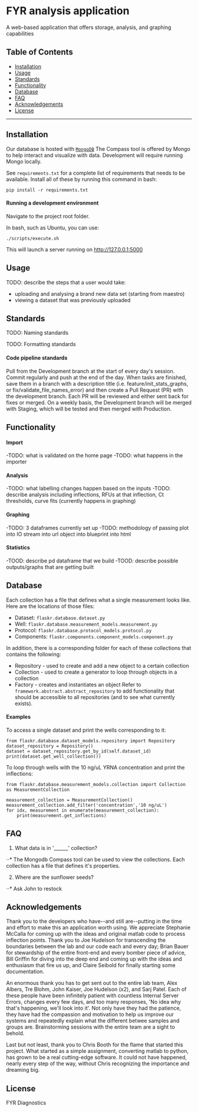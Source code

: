 # FYR analysis application
A web-based application that offers storage, analysis, and graphing capabilities

## Table of Contents

- [Installation](#installation)
- [Usage](#usage)
- [Standards](#standards)
- [Functionality](#functionality)
- [Database](#database)
- [FAQ](#faq)
- [Acknowledgements](#Acknowleddgements)
- [License](#license)

---

## Installation
Our database is hosted with <a href="https://www.mongodb.com/" target="_blank">`MongoDB`</a>
The Compass tool is offered by Mongo to help interact and visualize with data. 
Development will require running Mongo locally.

See `requirements.txt` for a complete list of requirements that needs to be available.
Install all of these by running this command in bash:
```
pip install -r requirements.txt
```

#### Running a development environment

Navigate to the project root folder.

In bash, such as Ubuntu, you can use:
```
./scripts/execute.sh
```
This will launch a server running on http://127.0.0.1:5000

## Usage

TODO: describe the steps that a user would take:
 - uploading and analysing a brand new data set (starting from maestro)
 - viewing a dataset that was previously uploaded


## Standards

TODO: Naming standards

TODO: Formatting standards

#### Code pipeline standards
Pull from the Development branch at the start of every day's session. Commit regularly and push
at the end of the day.
When tasks are finished, save them in a branch with a description title (i.e. feature/init_stats_graphs,
or fix/validate_file_names_error) and then create a Pull Request (PR) with the development branch.
Each PR will be reviewed and either sent back for fixes or merged. On a weekly basis, the Development
branch will be merged with Staging, which will be tested and then merged with Production. 


## Functionality

#### Import
-TODO: what is validated on the home page
-TODO: what happens in the importer

#### Analysis
-TODO: what labelling changes happen based on the inputs
-TODO: describe analysis including inflections, RFUs at that inflection, Ct thresholds, 
curve fits (currently happens in graphing)

#### Graphing
-TODO: 3 dataframes currently set up
-TODO: methodology of passing plot into IO stream into url object into blueprint into html

#### Statistics
-TOOD: describe pd dataframe that we build
-TOOD: describe possible outputs/graphs that are getting built


## Database

Each collection has a file that defines what a single measurement looks like. Here are the locations 
of those files: 
- Dataset: `flaskr.database.dataset.py`
- Well: `flaskr.database.measurement_models.measurement.py`
- Protocol: `flaskr.database.protocol_models.protocol.py`
- Components: `flaskr.components.component_models.component.py`

In addition, there is a corresponding folder for each of these collections that contains the following:
- Repository - used to create and add a new object to a certain collection
- Collection - used to create a generator to loop through objects in a collection
- Factory - creates and instantiates an object
Refer to `framework.abstract.abstract_repository` to add functionality that should be accessible to 
all repositories (and to see what currently exists).

#### Examples
To access a single dataset and print the wells corresponding to it: 
```
from flaskr.database.dataset_models.repository import Repository
dataset_repository = Repository()
dataset = dataset_repository.get_by_id(self.dataset_id)
print(dataset.get_well_collection())

```

To loop through wells with the 10 ng/uL YRNA concentration and print the inflections:
```
from flaskr.database.measurement_models.collection import Collection as MeasurementCollection

measurement_collection = MeasurementCollection()
measurement_collection.add_filter('concentration','10 ng/uL')
for idx, measurement in enumerate(measurement_collection):
    print(measurement.get_inflections)
```

## FAQ

1. What data is in '______' collection?

⋅⋅* The Mongodb Compass tool can be used to view the collections. Each collection has a file that
defines it's properties.

2. Where are the sunflower seeds?

⋅⋅* Ask John to restock



## Acknowledgements

Thank you to the developers who have--and still are--putting in the time and effort to make this 
an application worth using. We appreciate Stephanie McCalla for coming up with the ideas and original matlab code to 
process inflection points. Thank you to Joe Hudelson for transcending the boundaries between 
the lab and our code each and every day; Brian Bauer for stewardship of the entire front-end and every bomber piece 
of advice, Bill Griffin for diving into the deep end and coming up with the ideas and enthusiasm that fire us up, 
and Claire Seibold for finally starting some documentation. 

An enormous thank you has to get sent out to the entire lab team, Alex Albers, Tre Blohm, John Kaiser, Joe Hudelson (x2), 
and Sarj Patel. Each of these people have been infinitely patient with countless Internal Server Errors, changes every 
few days, and too many responses, 'No idea why that's happening, we'll look into it'. Not only have they had the patience,
they have had the compassion and motivation to help us improve our systems and repeatedly explain what the different betwee
samples and groups are. Brainstorming sessions with the entire team are a sight to behold.

Last but not least, thank you to Chris Booth for the flame that started this project. What started as a simple assignment, 
converting matlab to python, has grown to be a real cutting-edge software. It could not have happened, nearly every step of 
the way, without Chris recognizing the importance and dreaming big. 


## License

FYR Diagnostics
